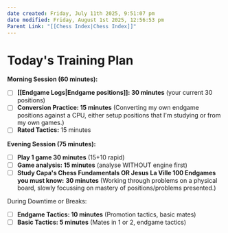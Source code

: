 ```yaml
---
date created: Friday, July 11th 2025, 9:51:07 pm
date modified: Friday, August 1st 2025, 12:56:53 pm
Parent Link: "[[Chess Index|Chess Index]]"
---
```


# Today's Training Plan


**Morning Session (60 minutes):**
- [ ] **[[Endgame Logs|Endgame positions]]: 30 minutes** (your current 30 positions)
- [ ] **Conversion Practice: 15 minutes** (Converting my own endgame positions against a CPU, either setup positions that I'm studying or from my own games.)
- [ ] **Rated Tactics:** 15 minutes

**Evening Session (75 minutes):**
- [ ] **Play 1 game 30 minutes** (15+10 rapid)
- [ ] **Game analysis: 15 minutes** (analyse WITHOUT engine first)
- [ ] **Study Capa's Chess Fundamentals OR Jesus La Ville 100 Endgames you must know:** **30 minutes** (Working through problems on a physical board, slowly focussing on mastery of positions/problems presented.)

During Downtime or Breaks:
- [ ] **Endgame Tactics: 10 minutes** (Promotion tactics, basic mates)
- [ ] **Basic Tactics: 5 minutes** (Mates in 1 or 2, endgame tactics)